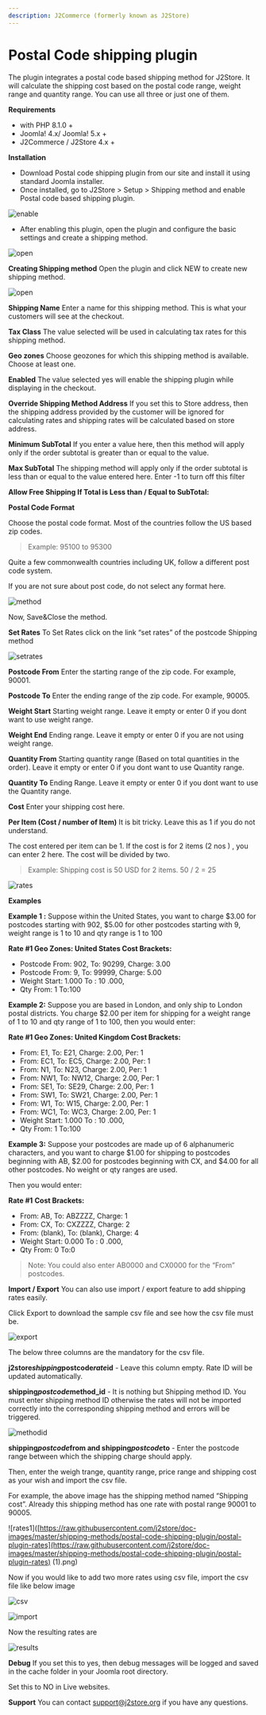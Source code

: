 ```yaml
---
description: J2Commerce (formerly known as J2Store)
---
```


# Postal Code shipping plugin

The plugin integrates a postal code based shipping method for J2Store. It will calculate the shipping cost based on the postal code range, weight range and quantity range. You can use all three or just one of them.

**Requirements**

* with PHP 8.1.0 +
* Joomla! 4.x/ Joomla! 5.x +
* J2Commerce / J2Store 4.x +

**Installation**

* Download Postal code shipping plugin from our site and install it using standard Joomla installer.
* Once installed, go to J2Store > Setup > Shipping method and enable Postal code based shipping plugin.

![enable](https://raw.githubusercontent.com/j2store/doc-images/master/shipping-methods/postal-code-shipping-plugin/postal-plugin-enable.png)

* After enabling this plugin, open the plugin and configure the basic settings and create a shipping method.

![open](https://raw.githubusercontent.com/j2store/doc-images/master/shipping-methods/postal-code-shipping-plugin/postal-plugin-open.png)

**Creating Shipping method** Open the plugin and click NEW to create new shipping method.

![open](https://raw.githubusercontent.com/j2store/doc-images/master/shipping-methods/postal-code-shipping-plugin/postal-plugin-new.png)

**Shipping Name** Enter a name for this shipping method. This is what your customers will see at the checkout.

**Tax Class** The value selected will be used in calculating tax rates for this shipping method.

**Geo zones** Choose geozones for which this shipping method is available. Choose at least one.

**Enabled** The value selected yes will enable the shipping plugin while displaying in the checkout.

**Override Shipping Method Address** If you set this to Store address, then the shipping address provided by the customer will be ignored for calculating rates and shipping rates will be calculated based on store address.

**Minimum SubTotal** If you enter a value here, then this method will apply only if the order subtotal is greater than or equal to the value.

**Max SubTotal** The shipping method will apply only if the order subtotal is less than or equal to the value entered here. Enter -1 to turn off this filter

**Allow Free Shipping If Total is Less than / Equal to SubTotal:**

**Postal Code Format**

Choose the postal code format. Most of the countries follow the US based zip codes.

> Example: 95100 to 95300

Quite a few commonwealth countries including UK, follow a different post code system.

If you are not sure about post code, do not select any format here.

![method](https://raw.githubusercontent.com/j2store/doc-images/master/shipping-methods/postal-code-shipping-plugin/postal-creating_method.png)

Now, Save\&Close the method.

**Set Rates** To Set Rates click on the link “set rates” of the postcode Shipping method

![setrates](https://raw.githubusercontent.com/j2store/doc-images/master/shipping-methods/postal-code-shipping-plugin/postal-plugin-setrates.png)

**Postcode From** Enter the starting range of the zip code. For example, 90001.

**Postcode To** Enter the ending range of the zip code. For example, 90005.

**Weight Start** Starting weight range. Leave it empty or enter 0 if you dont want to use weight range.

**Weight End** Ending range. Leave it empty or enter 0 if you are not using weight range.

**Quantity From** Starting quantity range (Based on total quantities in the order). Leave it empty or enter 0 if you dont want to use Quantity range.

**Quantity To** Ending Range. Leave it empty or enter 0 if you dont want to use the Quantity range.

**Cost** Enter your shipping cost here.

**Per Item (Cost / number of Item)** It is bit tricky. Leave this as 1 if you do not understand.

The cost entered per item can be 1. If the cost is for 2 items (2 nos ) , you can enter 2 here. The cost will be divided by two.

> Example: Shipping cost is 50 USD for 2 items. 50 / 2 = 25

![rates](https://raw.githubusercontent.com/j2store/doc-images/master/shipping-methods/postal-code-shipping-plugin/postal-plugin-rates.png)

**Examples**

**Example 1 :** Suppose within the United States, you want to charge $3.00 for postcodes starting with 902, $5.00 for other postcodes starting with 9, weight range is 1 to 10 and qty range is 1 to 100

**Rate #1 Geo Zones: United States Cost Brackets:**

* Postcode From: 902, To: 90299, Charge: 3.00
* Postcode From: 9, To: 99999, Charge: 5.00
* Weight Start: 1.000 To : 10 .000,
* Qty From: 1 To:100

**Example 2:** Suppose you are based in London, and only ship to London postal districts. You charge $2.00 per item for shipping for a weight range of 1 to 10 and qty range of 1 to 100, then you would enter:

**Rate #1 Geo Zones: United Kingdom Cost Brackets:**

* From: E1, To: E21, Charge: 2.00, Per: 1
* From: EC1, To: EC5, Charge: 2.00, Per: 1
* From: N1, To: N23, Charge: 2.00, Per: 1
* From: NW1, To: NW12, Charge: 2.00, Per: 1
* From: SE1, To: SE29, Charge: 2.00, Per: 1
* From: SW1, To: SW21, Charge: 2.00, Per: 1
* From: W1, To: W15, Charge: 2.00, Per: 1
* From: WC1, To: WC3, Charge: 2.00, Per: 1
* Weight Start: 1.000 To : 10 .000,
* Qty From: 1 To:100

**Example 3:** Suppose your postcodes are made up of 6 alphanumeric characters, and you want to charge $1.00 for shipping to postcodes beginning with AB, $2.00 for postcodes beginning with CX, and $4.00 for all other postcodes. No weight or qty ranges are used.

Then you would enter:

**Rate #1** **Cost Brackets:**

* From: AB, To: ABZZZZ, Charge: 1
* From: CX, To: CXZZZZ, Charge: 2
* From: (blank), To: (blank), Charge: 4
* Weight Start: 0.000 To : 0 .000,
* Qty From: 0 To:0

> Note: You could also enter AB0000 and CX0000 for the “From” postcodes.

**Import / Export** You can also use import / export feature to add shipping rates easily.

Click Export to download the sample csv file and see how the csv file must be.

![export](https://raw.githubusercontent.com/j2store/doc-images/master/shipping-methods/postal-code-shipping-plugin/postal-plugin-rates-export.png)

The below three columns are the mandatory for the csv file.

**j2store**_**shipping**_**postcode**_**rate**_**id** - Leave this column empty. Rate ID will be updated automatically.

**shipping**_**postcode**_**method\_id** - It is nothing but Shipping method ID. You must enter shipping method ID otherwise the rates will not be imported correctly into the corresponding shipping method and errors will be triggered.

![methodid](https://raw.githubusercontent.com/j2store/doc-images/master/shipping-methods/postal-code-shipping-plugin/postal-plugin-methodid.png)

**shipping**_**postcode**_**from and shipping**_**postcode**_**to** - Enter the postcode range between which the shipping charge should apply.

Then, enter the weigh trange, quantity range, price range and shipping cost as your wish and import the csv file.

For example, the above image has the shipping method named “Shipping cost”. Already this shipping method has one rate with postal range 90001 to 90005.

!\[rates1]\([https://raw.githubusercontent.com/j2store/doc-images/master/shipping-methods/postal-code-shipping-plugin/postal-plugin-rates](https://raw.githubusercontent.com/j2store/doc-images/master/shipping-methods/postal-code-shipping-plugin/postal-plugin-rates) (1).png)

Now if you would like to add two more rates using csv file, import the csv file like below image

![csv](https://raw.githubusercontent.com/j2store/doc-images/master/shipping-methods/postal-code-shipping-plugin/postal-plugin-csv.png)

![import](https://raw.githubusercontent.com/j2store/doc-images/master/shipping-methods/postal-code-shipping-plugin/postal-plugin-import.png)

Now the resulting rates are

![results](https://raw.githubusercontent.com/j2store/doc-images/master/shipping-methods/postal-code-shipping-plugin/postal-plugin-import-results.png)

**Debug** If you set this to yes, then debug messages will be logged and saved in the cache folder in your Joomla root directory.

Set this to NO in Live websites.

**Support** You can contact support@j2store.org if you have any questions.
